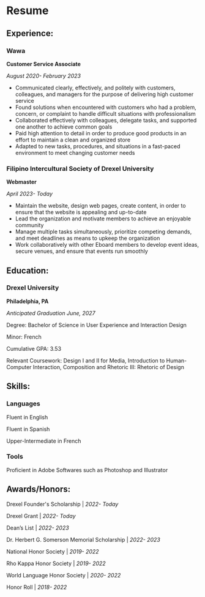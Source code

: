 # Resume

## Experience:
### Wawa

**Customer Service Associate**

*August 2020- February 2023*

- Communicated clearly, effectively, and politely with customers, colleagues, and managers for the purpose of delivering high customer service
- Found solutions when encountered with customers who had a problem, concern, or complaint to handle difficult situations with professionalism
- Collaborated effectively with colleagues, delegate tasks, and supported one another to achieve common goals
- Paid high attention to detail in order to produce good products in an effort to maintain a clean and organized store
- Adapted to new tasks, procedures, and situations in a fast-paced environment to meet changing customer needs

### Filipino Intercultural Society of Drexel University

**Webmaster**

*April 2023- Today*

- Maintain the website, design web pages, create content, in order to ensure that the website is appealing and up-to-date 
- Lead the organization and motivate members to achieve an enjoyable community
- Manage multiple tasks simultaneously, prioritize competing demands, and meet deadlines as means to upkeep the organization
- Work collaboratively with other Eboard members to develop event ideas, secure venues, and ensure that events run smoothly

## Education:
### Drexel University

**Philadelphia, PA**

*Anticipated Graduation June, 2027*

Degree: Bachelor of Science in User Experience and Interaction Design

Minor: French

Cumulative GPA: 3.53

Relevant Coursework: Design I and II for Media, Introduction to Human-Computer Interaction, Composition and Rhetoric III: Rhetoric of Design

## Skills:
### Languages

Fluent in English

Fluent in Spanish

Upper-Intermediate in French

### Tools

Proficient in Adobe Softwares such as Photoshop and Illustrator

## Awards/Honors:
Drexel Founder's Scholarship | *2022- Today*

Drexel Grant | *2022- Today*

Dean’s List | *2022- 2023*

Dr. Herbert G. Somerson Memorial Scholarship | *2022- 2023*

National Honor Society | *2019- 2022*

Rho Kappa Honor Society | *2019- 2022*

World Language Honor Society | *2020- 2022*

Honor Roll | *2018- 2022*

